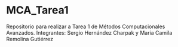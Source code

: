 # MCA_Tarea1
Repositorio para realizar a Tarea 1 de Métodos Computacionales Avanzados. Integrantes: Sergio Hernández Charpak y Maria Camila Remolina Gutiérrez
